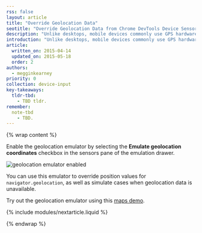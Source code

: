 ```yaml
---
rss: false
layout: article
title: "Override Geolocation Data"
seotitle: "Override Geolocation Data from Chrome DevTools Device Sensors"
description: "Unlike desktops, mobile devices commonly use GPS hardware to detect location. In device mode, you can simulate geolocation coordinates to use with the <a href='http://www.w3.org/TR/geolocation-API/'>Geolocation API</a>."
introduction: "Unlike desktops, mobile devices commonly use GPS hardware to detect location. In device mode, you can simulate geolocation coordinates to use with the <a href='http://www.w3.org/TR/geolocation-API/'>Geolocation API</a>."
article:
  written_on: 2015-04-14
  updated_on: 2015-05-18
  order: 2
authors:
  - megginkearney
priority: 0
collection: device-input
key-takeaways:
  tldr-tbd:
    - TBD tldr.
remember:
  note-tbd
    - TBD.
---
```

{% wrap content %}

Enable the geolocation emulator by selecting the **Emulate geolocation coordinates** checkbox in the sensors pane of the emulation drawer.

![geolocation emulator enabled](device-mode-files/emulation-drawer-geolocation.png)

You can use this emulator to override position values for `navigator.geolocation`, as well as simulate cases when geolocation data is unavailable.

Try out the geolocation emulator using this [maps demo](http://html5demos.com/geo).

{% include modules/nextarticle.liquid %}

{% endwrap %}
